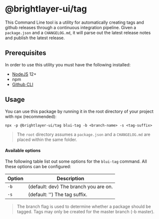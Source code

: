 # @brightlayer-ui/tag

This Command Line tool is a utility for automatically creating tags and github releases through a continuous integration pipeline.
Given a `package.json` and a `CHANGELOG.md`, it will parse out the latest release notes and publish the latest release.

## Prerequisites

In order to use this utility you must have the following installed:

-   [NodeJS](https://nodejs.org/en/download/) 12+
-   npm
-   [Github CLI](https://cli.github.com/)

## Usage

You can use this package by running it in the root directory of your project with npx (recommended):

```
npx -p @brightlayer-ui/tag blui-tag -b <branch-name> -s <tag-suffix>
```

> The `root` directory assumes a `package.json` and a `CHANGELOG.md` are placed within the same folder.

#### Available options

The following table list out some options for the `blui-tag` command. All these options can be configured:

| Option | Description                           |
| ------ | ------------------------------------- |
| `-b`   | (default: dev) The branch you are on. |
| `-s`   | (default: '') The tag suffix.         |

> The branch flag is used to determine whether a package should be tagged. Tags may only be created for the master branch (-b master).
